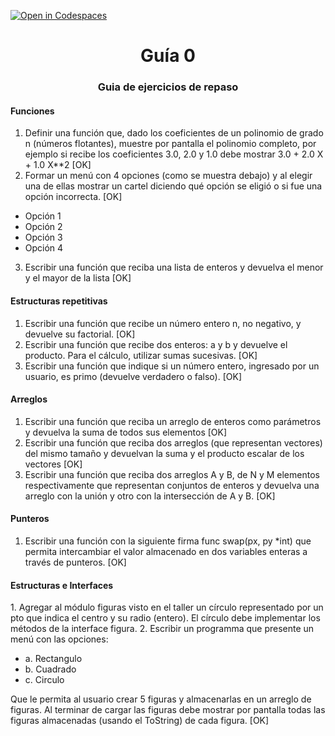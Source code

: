 [![Open in Codespaces](https://classroom.github.com/assets/launch-codespace-f4981d0f882b2a3f0472912d15f9806d57e124e0fc890972558857b51b24a6f9.svg)](https://classroom.github.com/open-in-codespaces?assignment_repo_id=10498641)
<h1 align="center">Guía 0</h1>

<h3 align="center">Guia de ejercicios de repaso</h2>

<h4>Funciones</h4>

1. Definir una función que, dado los coeficientes de un polinomio de grado n (números flotantes), muestre por pantalla el polinomio completo, por ejemplo si recibe los coeficientes 3.0, 2.0 y 1.0 debe mostrar 3.0 + 2.0 X + 1.0 X**2 [OK]
2. Formar un menú con 4 opciones (como se muestra debajo) y al elegir una de ellas mostrar un cartel diciendo qué opción se eligió o si fue una opción incorrecta. [OK]
- Opción 1
- Opción 2
- Opción 3
- Opción 4
3. Escribir una función que reciba una lista de enteros y devuelva el menor y el mayor de la lista [OK]

<h4>Estructuras repetitivas</h4>

1. Escribir una función que recibe un número entero n, no negativo, y devuelve su factorial. [OK]
2. Escribir una función que recibe dos enteros: a y b y devuelve el producto. Para el cálculo, utilizar sumas sucesivas. [OK]
3. Escribir una función que indique si un número entero, ingresado por un usuario, es primo (devuelve verdadero o falso). [OK]

<h4>Arreglos</h4>

1. Escribir una función que reciba un arreglo de enteros como parámetros y devuelva la suma de todos sus elementos [OK]
2. Escribir una función que reciba dos arreglos (que representan vectores) del mismo tamaño y devuelvan la suma y el producto escalar de los vectores [OK]
3. Escribir una función que reciba dos arreglos A y B, de N y M elementos respectivamente que representan conjuntos de enteros y devuelva una arreglo con la unión y otro con la intersección de A y B. [OK]

<h4>Punteros</h4>

1. Escribir una función con la siguiente firma func swap(px, py *int) que permita intercambiar el valor almacenado en dos variables enteras a través de punteros. [OK]

<h4>Estructuras e Interfaces</h4>
1. Agregar al módulo figuras visto en el taller un círculo representado por un pto que indica el centro y su radio (entero). El círculo debe implementar los métodos de la interface figura.
2. Escribir un programma que presente un menú con las opciones:

- a. Rectangulo
- b. Cuadrado
- c. Circulo

Que le permita al usuario crear 5 figuras y almacenarlas en un arreglo de figuras. Al terminar de cargar las figuras debe mostrar por pantalla todas las figuras almacenadas (usando el ToString) de cada figura. [OK]

